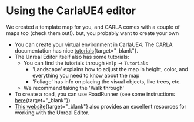 # Using the CarlaUE4 editor

We created a template map for you, and CARLA comes with a couple of maps too (check them out!). but, you probably want to create your own 

- You can create your virtual environment in CarlaUE4. The CARLA documentation has nice [tutorials](https://carla.readthedocs.io/en/latest/#tutorials-developers){target="_blank"}.
- The Unreal Editor itself also has some tutorials:
  - You can find the tutorials through `Help` &rarr; `Tutorials`
    - 'Landscape' explains how to adjust the map in height, color, and everything you need to know about the map
    - 'Foliage' has info on placing the visual objects, like trees, etc.
  - We recommend taking the 'Walk through'
- To create a road, you can use RoadRunner (see some instructions [here](https://carla.readthedocs.io/en/latest/tuto_A_add_map/#create-a-map-with-roadrunner){target="_blank"})
- [This website](https://www.raywenderlich.com/771-unreal-engine-4-tutorial-for-beginners-getting-started){target="_blank"} also provides an excellent resources for working with the Unreal Editor.
